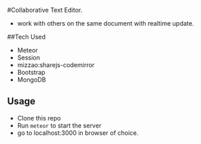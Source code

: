 #Collaborative Text Editor.

- work with others on the same document with realtime update.


##Tech Used

- Meteor
- Session
- mizzao:sharejs-codemirror
- Bootstrap
- MongoDB

## Usage

- Clone this repo
- Run `meteor` to start the server 
- go to localhost:3000 in browser of choice.

